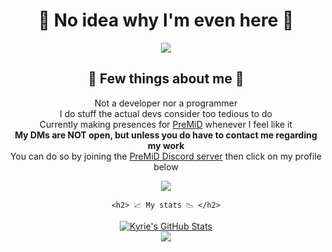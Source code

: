 <div align="center">
	<h1> 🎈 No idea why I'm even here 🎈</h1>
	<img src="https://media.discordapp.net/attachments/875034196354158602/928216451494580284/cirnospin.gif")  
	     </div>
<div align="center">
	<h2> 📖 Few things about me 📖 </h2>  
	
Not a developer nor a programmer  
I do stuff the actual devs consider too tedious to do  
Currently making presences for <a href="https://premid.app/users/368399721494216706">PreMiD</a> whenever I feel like it  
	<strong> My DMs are NOT open, but unless you do have to contact me regarding my work  </strong>  
You can do so by joining the [PreMiD Discord server](https://discord.gg/premid) then click on my profile below  
</div>
<div align="center">
	<a href="https://discord.com/users/368399721494216706" >  
  		<img src="https://lanyard-profile-readme.vercel.app/api/368399721494216706"  />  
	</a>  
</div>

<div align="center"> 
	
	<h2> 📈 My stats 📉 </h2>
</div>
<div align="center"> 
	<a href="https://github.com/kyrie25">
		<img src="https://github-readme-stats.vercel.app/api?username=kyrie25&count_private=true&include_all_commits=true&show_icons=true&theme=react&custom_title=Kyrie's GitHub Stats" alt="Kyrie's GitHub Stats">
	</a>
</div>  
	  
<div align="center">
	<a href="https://github.com/kyrie25">
		<img src="https://github-readme-stats.vercel.app/api/top-langs/?username=kyrie25">
	</a>
</div>
